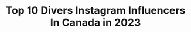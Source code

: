 ---
title: Top 10 Divers Instagram Influencers In Canada in 2023
description: >-
  Find top divers Instagram influencers in Canada in 2023. Most popular hashtags: #canada #olympics #teamcanada #athletelife.
platform: Instagram
hits: 101
text_top: Discover the best Instagram influencers on inBeat.
text_bottom: Our platform has 101 Instagram influencers like this in Canada for you to work with.
profiles:
  - username: "katerinesavard"
    fullname: >-
      Katerine Savard
    bio: >-
      Actrice dans un🎬à Cannes •Olympic medalist🥉 •World champion🥇 •Commonwealth Gold🥇 •Pan American Gold🥇 •World university Gold🥇 Teacher🍎 MSD Diver🤿🐠 📷👠
    location: "Canada"
    followers: 15000
    engagement: 810
    commentsToLikes: 0.023791
    id: ck6til1900x4r0j71y9i3gf2g
    verified: true
    hashtags: ""
  - username: "taylorxcross"
    fullname: >-
      Taylor Cross
    bio: >-
      🇨🇦 Canada. 🥇 Classic Physique 🥦 @hd.muscle Athlete code: CROSS 🏊🏼‍♂️ Commercial Diver/ Underwater Welder 👨‍🏭
    location: "Canada"
    followers: 16548
    engagement: 189
    commentsToLikes: 0.111690
    id: ck8syvtfdm7ft0j78ugrn2b83
    verified: false
    hashtags: ""
  - username: "caemckay"
    fullname: >-
      Caeli McKay
    bio: >-
      Team 🇨🇦 Diver Pan Am Gold 🥇 Silver 🥈 Commonwealth Silver 🥈 Inquiries: caeli@dulcedo.com 🍁canfund recipient
    location: "Canada"
    followers: 9028
    engagement: 1062
    commentsToLikes: 0.021215
    id: ck6udqcr5mjyd0j71zv6cfi1o
    verified: false
    hashtags: "#quarentine, #montrealgirl, #sunshine, #diving"
  - username: "vinceriendeau"
    fullname: >-
      Vincent Riendeau
    bio: >-
      🇨🇦 Olympic diver Commonwealth & Pan-American games medalist. Engineering student. Montreal, Quebec.
    location: "Canada"
    followers: 16846
    engagement: 883
    commentsToLikes: 0.010948
    id: ck6udqdv6mk4e0j71wb856oav
    verified: true
    hashtags: "#portrait, #mountains, #olympian, #photooftheday"
  - username: "meaghan_ogilvie"
    fullname: >-
      M E A G H A N   O G I L V I E
    bio: >-
      W A T E R Photographer, Diver, Artist Canada + Worldwide
    location: "Canada"
    followers: 7635
    engagement: 677
    commentsToLikes: 0.045223
    id: ck0uao3l9clim0i19803lv089
    verified: false
    hashtags: "#tobermoryontario, #bnw, #seagrassbeds, #saltlife"
  - username: "yumyumyow"
    fullname: >-
      Ottawa Food Blogger • Allie
    bio: >-
      Celebrating diversity & community through food #foodiecommunity613 📺 ft. on CTV Ottawa #eggqueen (she/her) Let’s collaborate! YumYumYOW@yahoo.com
    location: "Canada"
    followers: 4869
    engagement: 990
    commentsToLikes: 0.273146
    id: ck6u7wenno1fo0j71flkhaq0v
    verified: false
    hashtags: "#613eats, #ottawafoodies, #ottawarestaurants, #ottawafood"
  - username: "reverie_woodworks"
    fullname: >-
      Rêverie Woodworks
    bio: >-
      Patrick Jérôme ◾️Woodworker ◾️Lieutenant with MHFD ◾️Father of 2 girls ◾️Learning Yoga ◾️Ex Navy Bosn/Diver
    location: "Canada"
    followers: 35442
    engagement: 110
    commentsToLikes: 0.051814
    id: ck5zoa2b4q3et0i14w3o9y120
    verified: false
    hashtags: "#madeincanada, #handcrafted, #albertamaker, #instawoodworkers"
  - username: "megbenfeito"
    fullname: >-
      Meaghan Benfeito 🇵🇹
    bio: >-
      📍Montreal • 3x Olympic Diver for 🇨🇦 ‘08, ‘12 & ‘16. • 3x Olympic bronze medallist 🥉. • Twitter; @Megbenfeito.
    location: "Canada"
    followers: 26643
    engagement: 446
    commentsToLikes: 0.013108
    id: ck6udqdsxmk280j71txe77tjw
    verified: true
    hashtags: "#canada, #olympics, #diving, #determination"
  - username: "jeffreygarriock"
    fullname: >-
      Jeffrey Garriock
    bio: >-
      Traveler, diver, adventurer & filmmaker. Life enthusiast. 📍: Toronto 📷: RED • 5Dmkii • A7sii ⬇: New Reel for 2020
    location: "Canada"
    followers: 9507
    engagement: 758
    commentsToLikes: 0.029525
    id: ck5zx925r7kpa0i14ow9mtqgw
    verified: false
    hashtags: "#yourshot, #exploretocreate, #photographerswithoutborders, #getoutstayout"
  - username: "robertmarclehmann"
    fullname: >-
      Robert Marc Lehmann
    bio: >-
      🦈 Marine biologist & Scientific diver 🎥 Photographer & Film maker 🌏 Conservationist & Adventurer 🌿 National Geographic Photographer of the year 2015
    location: "Canada"
    followers: 34631
    engagement: 1047
    commentsToLikes: 0.020277
    id: ck8svyuz8d7kk0j78lvzfhmlk
    verified: true
    hashtags: "#nationalgeographic, #conservation, #ocean, #underwaterphotography"
---